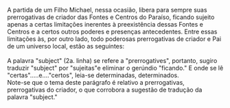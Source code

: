 ﻿A partida de um Filho Michael, nessa ocasião, libera para sempre suas prerrogativas de criador das Fontes e Centros do Paraíso, ficando sujeito apenas a certas limitações inerentes à preexistência dessas Fontes e Centros e a certos outros poderes e presenças antecedentes. Entre essas limitações às, por outro lado, todo poderosas prerrogativas de criador e Pai de um universo local, estão as seguintes:<BR><BR>A palavra "subject" (2a. linha) se refere a "prerrogatives", portanto, sugiro<BR>traduzir "subject" por "sujeitas"e eliminar o gerúndio "ficando." E onde se lê "certas".....e...."certos", leia-se  determinadas, determinados.<BR>Note-se que o tema deste parágrafo é relativo a prerrogativas, prerrogativas do criador, o que corrobora a sugestão de tradução da palavra "subject."  <BR><BR>